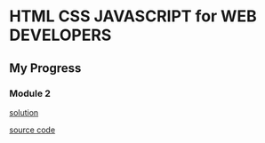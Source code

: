 # HTML CSS JAVASCRIPT for WEB DEVELOPERS 
## My Progress
  ### Module 2 
  [solution](https://imayur948.github.io/Coursera-test/module2solution/Index.html)
  
  [source code](https://github.com/IMayur948/Coursera-test/module2solution)
